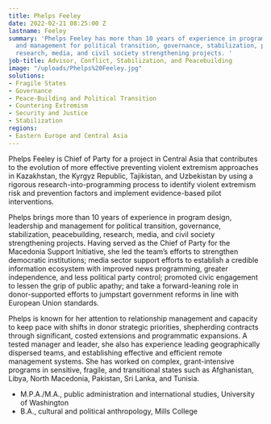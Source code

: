 ```yaml
---
title: Phelps Feeley
date: 2022-02-21 08:25:00 Z
lastname: Feeley
summary: 'Phelps Feeley has more than 10 years of experience in program design, leadership
  and management for political transition, governance, stabilization, peacebuilding,
  research, media, and civil society strengthening projects. '
job-title: Advisor, Conflict, Stabilization, and Peacebuilding
image: "/uploads/Phelps%20Feeley.jpg"
solutions:
- Fragile States
- Governance
- Peace-Building and Political Transition
- Countering Extremism
- Security and Justice
- Stabilization
regions:
- Eastern Europe and Central Asia
---
```


Phelps Feeley is Chief of Party for a project in Central Asia that contributes to the evolution of more effective preventing violent extremism approaches in Kazakhstan, the Kyrgyz Republic, Tajikistan, and Uzbekistan by using a rigorous research-into-programming process to identify violent extremism risk and prevention factors and implement evidence-based pilot interventions. 

Phelps brings more than 10 years of experience in program design, leadership and management for political transition, governance, stabilization, peacebuilding, research, media, and civil society strengthening projects. Having served as the Chief of Party for the Macedonia Support Initiative, she led the team’s efforts to strengthen democratic institutions; media sector support efforts to establish a credible information ecosystem with improved news programming, greater independence, and less political party control; promoted civic engagement to lessen the grip of public apathy; and take a forward-leaning role in donor-supported efforts to jumpstart government reforms in line with European Union standards.

Phelps is known for her attention to relationship management and capacity to keep pace with shifts in donor strategic priorities, shepherding contracts through significant, costed extensions and programmatic expansions.  A tested manager and leader, she also has experience leading geographically dispersed teams, and establishing effective and efficient remote management systems. She has worked on complex, grant-intensive programs in sensitive, fragile, and transitional states such as Afghanistan, Libya, North Macedonia, Pakistan, Sri Lanka, and Tunisia. 

* M.P.A./M.A., public administration and international studies, University of Washington
* B.A., cultural and political anthropology, Mills College